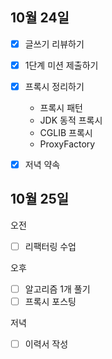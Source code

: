 ## 10월 24일

- [x] 글쓰기 리뷰하기
- [x] 1단계 미션 제출하기
- [x] 프록시 정리하기
  - 프록시 패턴
  - JDK 동적 프록시
  - CGLIB 프록시
  - ProxyFactory
- [x] 저녁 약속



## 10월 25일

오전

- [ ] 리팩터링 수업

오후

- [ ] 알고리즘 1개 풀기
- [ ] 프록시 포스팅

저녁

- [ ] 이력서 작성